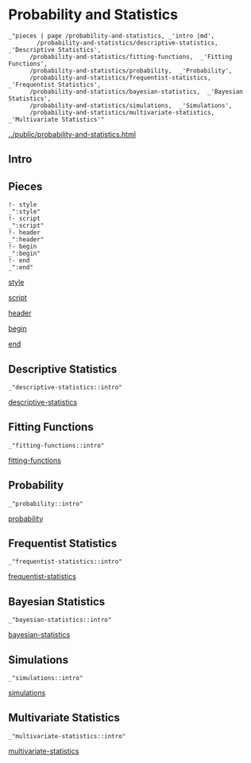 # Probability and Statistics

    _"pieces | page /probability-and-statistics, _'intro |md',
            /probability-and-statistics/descriptive-statistics,  _'Descriptive Statistics',
          /probability-and-statistics/fitting-functions,  _'Fitting Functions',
          /probability-and-statistics/probability,  _'Probability',
          /probability-and-statistics/frequentist-statistics,  _'Frequentist Statistics',
          /probability-and-statistics/bayesian-statistics,  _'Bayesian Statistics',
          /probability-and-statistics/simulations,  _'Simulations',
          /probability-and-statistics/multivariate-statistics,  _'Multivariate Statistics'"

[../public/probability-and-statistics.html](# "save:")


## Intro

## Pieces

    !- style
    _":style"
    !- script
    _":script"
    !- header
    _":header"
    !- begin
    _":begin"
    !- end
    _":end"

[style]() 

[script]()

[header]()

[begin]()

[end]()

## Descriptive Statistics

    _"descriptive-statistics::intro"


[descriptive-statistics](pages/probability-and-statistics_descriptive-statistics.md "load:")

## Fitting Functions

    _"fitting-functions::intro"


[fitting-functions](pages/probability-and-statistics_fitting-functions.md "load:")

## Probability

    _"probability::intro"


[probability](pages/probability-and-statistics_probability.md "load:")

## Frequentist Statistics

    _"frequentist-statistics::intro"


[frequentist-statistics](pages/probability-and-statistics_frequentist-statistics.md "load:")

## Bayesian Statistics

    _"bayesian-statistics::intro"


[bayesian-statistics](pages/probability-and-statistics_bayesian-statistics.md "load:")

## Simulations

    _"simulations::intro"


[simulations](pages/probability-and-statistics_simulations.md "load:")

## Multivariate Statistics

    _"multivariate-statistics::intro"


[multivariate-statistics](pages/probability-and-statistics_multivariate-statistics.md "load:")
